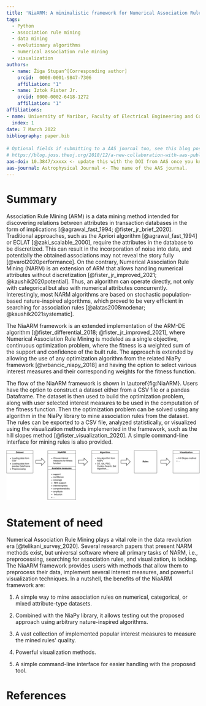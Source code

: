 ```yaml
---
title: 'NiaARM: A minimalistic framework for Numerical Association Rule Mining'
tags:
  - Python
  - association rule mining
  - data mining
  - evolutionary algorithms
  - numerical association rule mining
  - visualization
authors:
  - name: Žiga Stupan^[Corresponding author]
    orcid:  0000-0001-9847-7306
    affiliation: "1"
  - name: Iztok Fister Jr.
    orcid: 0000-0002-6418-1272
    affiliation: "1"
affiliations:
- name: University of Maribor, Faculty of Electrical Engineering and Computer Science
  index: 1
date: 7 March 2022
bibliography: paper.bib

# Optional fields if submitting to a AAS journal too, see this blog post:
# https://blog.joss.theoj.org/2018/12/a-new-collaboration-with-aas-publishing
aas-doi: 10.3847/xxxxx <- update this with the DOI from AAS once you know it.
aas-journal: Astrophysical Journal <- The name of the AAS journal.
---
```


# Summary

Association Rule Mining (ARM) is a data mining method intended for discovering relations between attributes in
transaction databases in the form of implications [@agrawal_fast_1994; @fister_jr_brief_2020]. Traditional
approaches, such as the Apriori algorithm [@agrawal_fast_1994] or ECLAT [@zaki_scalable_2000],
require the attributes in the database to be discretized. This can result in the incorporation of noise into data,
and potentially the obtained associations may not reveal the story fully [@varol2020performance]. On the contrary,
Numerical Association Rule Mining (NARM) is an extension of ARM that allows handling numerical attributes without
discretization [@fister_jr_improved_2021; @kaushik2020potential]. Thus, an algorithm can operate directly, not only with
categorical but also with numerical attributes concurrently. Interestingly, most NARM algorithms are based on
stochastic population-based nature-inspired algorithms, which proved to be very efficient in searching for association
rules [@alatas2008modenar; @kaushik2021systematic].

The NiaARM framework is an extended implementation of the ARM-DE algorithm [@fister_differential_2018; @fister_jr_improved_2021], where
Numerical Association Rule Mining is modeled as a single objective, continuous optimization problem, where the fitness is a weighted sum of the support and confidence of the built rule. The approach is extended by allowing the use of any optimization
algorithm from the related NiaPy framework [@vrbancic_niapy_2018] and having the option to select various interest
measures and their corresponding weights for the fitness function.

The flow of the NiaARM framework is shown in \autoref{fig:NiaARM}. Users have the option to construct a dataset either from a
CSV file or a pandas Dataframe. The dataset is then used to build the optimization problem, along with user selected interest
measures to be used in the computation of the fitness function. Then the optimization problem can be solved using any algorithm
in the NiaPy library to mine association rules from the dataset. The rules can be exported to a CSV file,
analyzed statistically, or visualized using the visualization methods implemented in the framework, such as the hill slopes method
[@fister_visualization_2020]. A simple command-line interface for mining rules is also provided.

![NiaARM flow.\label{fig:NiaARM}](NiaARM1.png)

# Statement of need

Numerical Association Rule Mining plays a vital role in the data revolution era [@telikani_survey_2020]. Several research
papers that present NARM methods exist, but universal software where all primary tasks of NARM, i.e., preprocessing, searching
for association rules, and visualization, is lacking. The NiaARM framework provides users with methods that allow them to
preprocess their data, implement several interest measures, and powerful visualization techniques. In a nutshell, the benefits
of the NiaARM framework are:

1. A simple way to mine association rules on numerical, categorical, or mixed attribute-type datasets.

2. Combined with the NiaPy library, it allows testing out the proposed approach using arbitrary nature-inspired algorithms.

3. A vast collection of implemented popular interest measures to measure the mined rules' quality.

4. Powerful visualization methods.

5. A simple command-line interface for easier handling with the proposed tool.

# References

